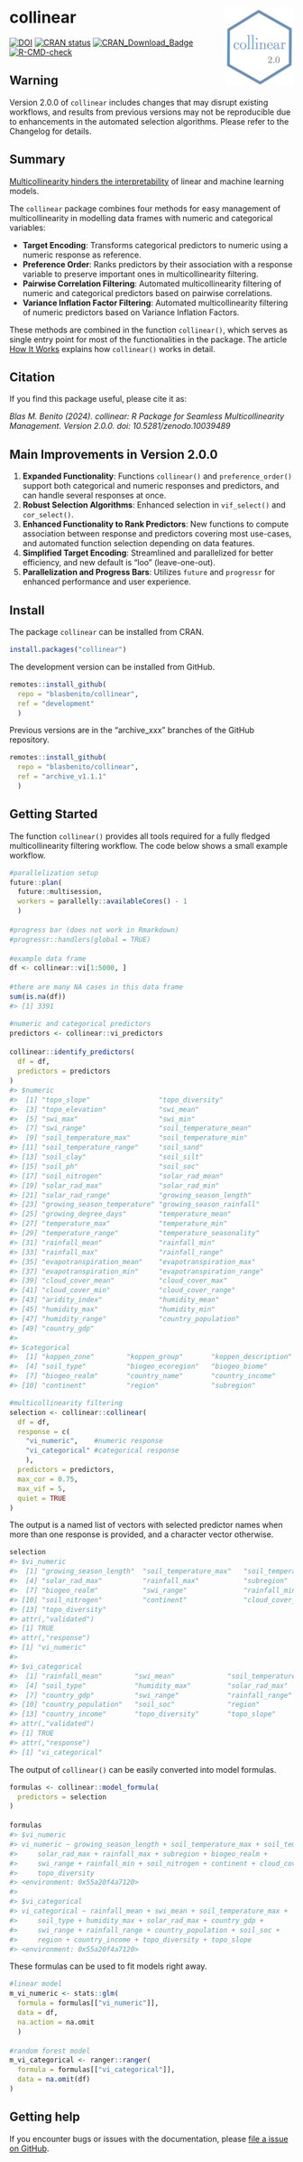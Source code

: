
<!-- README.md is generated from README.Rmd. Please edit that file -->
<!-- Development badges 
# collinear <a href="https://dplyr.tidyverse.org"><img src="man/figures/logo.png" align="right" height="138" /></a>
-->

# collinear <a><img src="man/figures/logo.png" align="right" height="138" /></a>

<!-- Development badges 
&#10;[![R-CMD-check](https://github.com/BlasBenito/collinear/actions/workflows/R-CMD-check.yaml/badge.svg)](https://github.com/BlasBenito/collinear/actions/workflows/R-CMD-check.yaml)
[![Devel-version](https://img.shields.io/badge/devel%20version-1.0.1-blue.svg)](https://github.com/blasbenito/collinear)
&#10;<!-- badges: start -->

[![DOI](https://zenodo.org/badge/DOI/10.5281/zenodo.10039489.svg)](https://doi.org/10.5281/zenodo.10039489)
[![CRAN
status](https://www.r-pkg.org/badges/version/collinear)](https://cran.r-project.org/package=collinear)
[![CRAN_Download_Badge](http://cranlogs.r-pkg.org/badges/grand-total/collinear)](https://CRAN.R-project.org/package=collinear)
[![R-CMD-check](https://github.com/BlasBenito/collinear/actions/workflows/R-CMD-check.yaml/badge.svg)](https://github.com/BlasBenito/collinear/actions/workflows/R-CMD-check.yaml)

<!-- badges: end -->

## Warning

Version 2.0.0 of `collinear` includes changes that may disrupt existing
workflows, and results from previous versions may not be reproducible
due to enhancements in the automated selection algorithms. Please refer
to the Changelog for details.

## Summary

[Multicollinearity hinders the
interpretability](https://www.blasbenito.com/post/multicollinearity-model-interpretability/)
of linear and machine learning models.

The `collinear` package combines four methods for easy management of
multicollinearity in modelling data frames with numeric and categorical
variables:

- **Target Encoding**: Transforms categorical predictors to numeric
  using a numeric response as reference.
- **Preference Order**: Ranks predictors by their association with a
  response variable to preserve important ones in multicollinearity
  filtering.
- **Pairwise Correlation Filtering**: Automated multicollinearity
  filtering of numeric and categorical predictors based on pairwise
  correlations.
- **Variance Inflation Factor Filtering**: Automated multicollinearity
  filtering of numeric predictors based on Variance Inflation Factors.

These methods are combined in the function `collinear()`, which serves
as single entry point for most of the functionalities in the package.
The article [How It
Works](https://blasbenito.github.io/collinear/articles/how_it_works.html)
explains how `collinear()` works in detail.

## Citation

If you find this package useful, please cite it as:

*Blas M. Benito (2024). collinear: R Package for Seamless
Multicollinearity Management. Version 2.0.0. doi:
10.5281/zenodo.10039489*

## Main Improvements in Version 2.0.0

1.  **Expanded Functionality**: Functions `collinear()` and
    `preference_order()` support both categorical and numeric responses
    and predictors, and can handle several responses at once.
2.  **Robust Selection Algorithms**: Enhanced selection in
    `vif_select()` and `cor_select()`.
3.  **Enhanced Functionality to Rank Predictors**: New functions to
    compute association between response and predictors covering most
    use-cases, and automated function selection depending on data
    features.
4.  **Simplified Target Encoding**: Streamlined and parallelized for
    better efficiency, and new default is “loo” (leave-one-out).
5.  **Parallelization and Progress Bars**: Utilizes `future` and
    `progressr` for enhanced performance and user experience.

## Install

The package `collinear` can be installed from CRAN.

``` r
install.packages("collinear")
```

The development version can be installed from GitHub.

``` r
remotes::install_github(
  repo = "blasbenito/collinear", 
  ref = "development"
  )
```

Previous versions are in the “archive_xxx” branches of the GitHub
repository.

``` r
remotes::install_github(
  repo = "blasbenito/collinear", 
  ref = "archive_v1.1.1"
  )
```

## Getting Started

The function `collinear()` provides all tools required for a fully
fledged multicollinearity filtering workflow. The code below shows a
small example workflow.

``` r
#parallelization setup
future::plan(
  future::multisession,
  workers = parallelly::availableCores() - 1
  )

#progress bar (does not work in Rmarkdown)
#progressr::handlers(global = TRUE)

#example data frame
df <- collinear::vi[1:5000, ]

#there are many NA cases in this data frame
sum(is.na(df))
#> [1] 3391
```

``` r
#numeric and categorical predictors
predictors <- collinear::vi_predictors

collinear::identify_predictors(
  df = df,
  predictors = predictors
)
#> $numeric
#>  [1] "topo_slope"                 "topo_diversity"            
#>  [3] "topo_elevation"             "swi_mean"                  
#>  [5] "swi_max"                    "swi_min"                   
#>  [7] "swi_range"                  "soil_temperature_mean"     
#>  [9] "soil_temperature_max"       "soil_temperature_min"      
#> [11] "soil_temperature_range"     "soil_sand"                 
#> [13] "soil_clay"                  "soil_silt"                 
#> [15] "soil_ph"                    "soil_soc"                  
#> [17] "soil_nitrogen"              "solar_rad_mean"            
#> [19] "solar_rad_max"              "solar_rad_min"             
#> [21] "solar_rad_range"            "growing_season_length"     
#> [23] "growing_season_temperature" "growing_season_rainfall"   
#> [25] "growing_degree_days"        "temperature_mean"          
#> [27] "temperature_max"            "temperature_min"           
#> [29] "temperature_range"          "temperature_seasonality"   
#> [31] "rainfall_mean"              "rainfall_min"              
#> [33] "rainfall_max"               "rainfall_range"            
#> [35] "evapotranspiration_mean"    "evapotranspiration_max"    
#> [37] "evapotranspiration_min"     "evapotranspiration_range"  
#> [39] "cloud_cover_mean"           "cloud_cover_max"           
#> [41] "cloud_cover_min"            "cloud_cover_range"         
#> [43] "aridity_index"              "humidity_mean"             
#> [45] "humidity_max"               "humidity_min"              
#> [47] "humidity_range"             "country_population"        
#> [49] "country_gdp"               
#> 
#> $categorical
#>  [1] "koppen_zone"        "koppen_group"       "koppen_description"
#>  [4] "soil_type"          "biogeo_ecoregion"   "biogeo_biome"      
#>  [7] "biogeo_realm"       "country_name"       "country_income"    
#> [10] "continent"          "region"             "subregion"
```

``` r
#multicollinearity filtering
selection <- collinear::collinear(
  df = df,
  response = c(
    "vi_numeric",    #numeric response
    "vi_categorical" #categorical response
    ),
  predictors = predictors,
  max_cor = 0.75,
  max_vif = 5,
  quiet = TRUE
)
```

The output is a named list of vectors with selected predictor names when
more than one response is provided, and a character vector otherwise.

``` r
selection
#> $vi_numeric
#>  [1] "growing_season_length"  "soil_temperature_max"   "soil_temperature_range"
#>  [4] "solar_rad_max"          "rainfall_max"           "subregion"             
#>  [7] "biogeo_realm"           "swi_range"              "rainfall_min"          
#> [10] "soil_nitrogen"          "continent"              "cloud_cover_range"     
#> [13] "topo_diversity"        
#> attr(,"validated")
#> [1] TRUE
#> attr(,"response")
#> [1] "vi_numeric"
#> 
#> $vi_categorical
#>  [1] "rainfall_mean"        "swi_mean"             "soil_temperature_max"
#>  [4] "soil_type"            "humidity_max"         "solar_rad_max"       
#>  [7] "country_gdp"          "swi_range"            "rainfall_range"      
#> [10] "country_population"   "soil_soc"             "region"              
#> [13] "country_income"       "topo_diversity"       "topo_slope"          
#> attr(,"validated")
#> [1] TRUE
#> attr(,"response")
#> [1] "vi_categorical"
```

The output of `collinear()` can be easily converted into model formulas.

``` r
formulas <- collinear::model_formula(
  predictors = selection
)

formulas
#> $vi_numeric
#> vi_numeric ~ growing_season_length + soil_temperature_max + soil_temperature_range + 
#>     solar_rad_max + rainfall_max + subregion + biogeo_realm + 
#>     swi_range + rainfall_min + soil_nitrogen + continent + cloud_cover_range + 
#>     topo_diversity
#> <environment: 0x55a20f4a7120>
#> 
#> $vi_categorical
#> vi_categorical ~ rainfall_mean + swi_mean + soil_temperature_max + 
#>     soil_type + humidity_max + solar_rad_max + country_gdp + 
#>     swi_range + rainfall_range + country_population + soil_soc + 
#>     region + country_income + topo_diversity + topo_slope
#> <environment: 0x55a20f4a7120>
```

These formulas can be used to fit models right away.

``` r
#linear model
m_vi_numeric <- stats::glm(
  formula = formulas[["vi_numeric"]], 
  data = df,
  na.action = na.omit
  )

#random forest model
m_vi_categorical <- ranger::ranger(
  formula = formulas[["vi_categorical"]],
  data = na.omit(df)
)
```

## Getting help

If you encounter bugs or issues with the documentation, please [file a
issue on GitHub](https://github.com/BlasBenito/collinear/issues).
